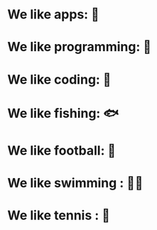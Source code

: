 # We like apps: 🤖
# We like programming: 🥇 
# We like coding: 🥈 
# We like fishing: 🐟
# We like football: 🏈
# We like swimming : 🏊‍♂️
# We like tennis : 🎾
